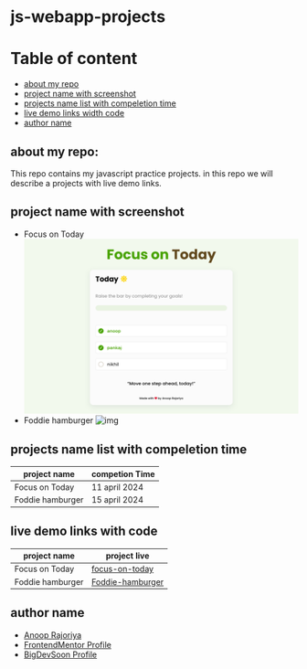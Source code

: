 # js-webapp-projects

# Table of content
- [about my repo](#about-my-repo)
- [project name with screenshot](#project-name-width-screenshot)
- [projects name list with compeletion time](#projects-name-list-with-compeletion-time)
- [live demo links width code](#live-demo-links-width-code)
- [author name](#author-name)

## about my repo:
This repo contains my javascript practice projects. in this repo we will describe a projects with live demo links.

## project name with screenshot
- Focus on Today
![img](./Focus%20on%20Today%20webapp/assets/Screenshot%202024-04-11%20Focus%20on%20Today%20app.png)
- Foddie hamburger
![img](./Foddie%20hamburger/assets/Screenshot%202024-04-15%20at%2007-42-13%20foddie%20hamburger.png)

## projects name list with compeletion time
| project name | competion Time |
| ------------ | -------------- |
| Focus on Today | 11 april 2024 |
| Foddie hamburger | 15 april 2024 |


## live demo links with code
| project name | project live |
| ------------ | -------------- |
| Focus on Today | [focus-on-today](https://anoop-rajoriya.github.io/js-webapp-projects/Focus%20on%20Today%20webapp/) |
| Foddie hamburger | [Foddie-hamburger](https://anoop-rajoriya.github.io/js-webapp-projects/Foddie%hamburger/) |

## author name
- [Anoop Rajoriya]()
- [FrontendMentor Profile]()
- [BigDevSoon Profile]()